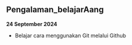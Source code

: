 ## Pengalaman_belajarAang


**24 September 2024**<br>
<ul>
  <li>Belajar cara menggunakan Git melalui Github
<ul>
